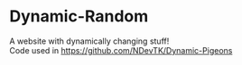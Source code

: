 # Dynamic-Random
A website with dynamically changing stuff!  
Code used in https://github.com/NDevTK/Dynamic-Pigeons
